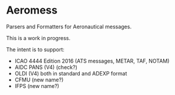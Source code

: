 # Aeromess

Parsers and Formatters for Aeronautical messages.

This is a work in progress.

The intent is to support:
- ICAO 4444 Edition 2016 (ATS messages, METAR, TAF, NOTAM)
- AIDC PANS (V4) (check?)
- OLDI (V4) both in standard and ADEXP format
- CFMU (new name?)
- IFPS (new name?)
